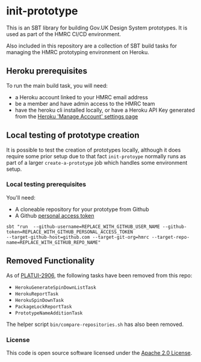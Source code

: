 # init-prototype

This is an SBT library for building Gov.UK Design System prototypes. It is used as part 
of the HMRC CI/CD environment.

Also included in this repository are a collection of SBT build tasks for managing the HMRC
prototyping environment on Heroku.

## Heroku prerequisites

To run the main build task, you will need:
* a Heroku account linked to your HMRC email address
* be a member and have admin access to the HMRC team
* have the heroku cli installed locally, or have a Heroku API Key generated from the [Heroku 'Manage Account' settings page](https://dashboard.heroku.com/account)

## Local testing of prototype creation
It is possible to test the creation of prototypes locally, although it does require some prior setup due to that fact
`init-protoype` normally runs as part of a larger `create-a-prototype` job which handles some environment setup.

### Local testing prerequisites
You'll need:
* A cloneable repository for your prototype from Github
* A Github [personal access token](https://github.com/settings/tokens/)

```shell script
sbt "run  --github-username=REPLACE_WITH_GITHUB_USER_NAME --github-token=REPLACE_WITH_GITHUB_PERSONAL_ACCESS_TOKEN 
--target-github-host=github.com --target-git-org=hmrc --target-repo-name=REPLACE_WITH_GITHUB_REPO_NAME"
```

## Removed Functionality

As of [PLATUI-2906](https://github.com/hmrc/init-prototype/pull/34), the following tasks have been removed from this repo:

- `HerokuGenerateSpinDownListTask`
- `HerokuReportTask`
- `HerokuSpinDownTask`
- `PackageLockReportTask`
- `PrototypeNameAdditionTask`

The helper script `bin/compare-repositories.sh` has also been removed.

### License

This code is open source software licensed under the [Apache 2.0 License]("http://www.apache.org/licenses/LICENSE-2.0.html").
